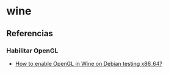 # wine

## Referencias
### Habilitar OpenGL
- [How to enable OpenGL in Wine on Debian testing x86_64?](https://forums.debian.net/viewtopic.php?t=110962)
